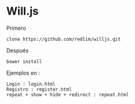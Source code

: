 Will.js
=======

Primero

    clone https://github.com/redlim/willjs.git

Después

    bower install
    
Ejemplos en :

    Login : login.html
    Registro : register.html
    repeat + show + hide + redirect : repeat.html